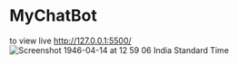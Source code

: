 # MyChatBot   
to view live  http://127.0.0.1:5500/
![Screenshot 1946-04-14 at 12 59 06 India Standard Time](https://github.com/yashwantkewat/MyChatBot/assets/154501387/fe2379ab-5d33-4d13-9cc2-35bad5453c5c)
